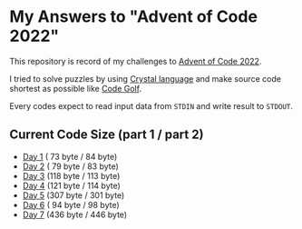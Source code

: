 # My Answers to "Advent of Code 2022"

This repository is record of my challenges to [Advent of Code 2022](https://adventofcode.com/2022).

I tried to solve puzzles by using [Crystal language](https://crystal-lang.org/) and make source code shortest as possible like [Code Golf](https://en.wikipedia.org/wiki/Code_golf).

Every codes expect to read input data from `STDIN` and write result to `STDOUT`.

## Current Code Size (part 1 / part 2)

- [Day 1](https://github.com/arcage/advent_of_code_2022/tree/main/day01) ( 73 byte /  84 byte)
- [Day 2](https://github.com/arcage/advent_of_code_2022/tree/main/day02) ( 79 byte /  83 byte)
- [Day 3](https://github.com/arcage/advent_of_code_2022/tree/main/day03) (118 byte / 113 byte)
- [Day 4](https://github.com/arcage/advent_of_code_2022/tree/main/day04) (121 byte / 114 byte)
- [Day 5](https://github.com/arcage/advent_of_code_2022/tree/main/day05) (307 byte / 301 byte)
- [Day 6](https://github.com/arcage/advent_of_code_2022/tree/main/day06) ( 94 byte /  98 byte)
- [Day 7](https://github.com/arcage/advent_of_code_2022/tree/main/day07) (436 byte / 446 byte)